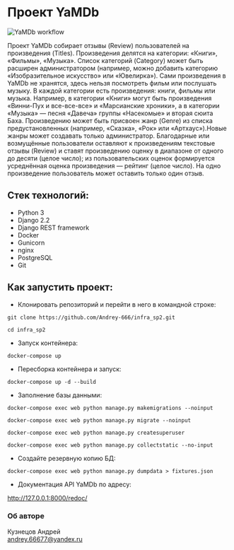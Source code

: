 # Проект YaMDb

![YaMDb workflow](https://github.com/Andrey-666/yamdb_final/actions/workflows/yamdb_workflow.yml/badge.svg)

Проект YaMDb собирает отзывы (Review) пользователей на произведения (Titles). Произведения делятся на категории: «Книги», «Фильмы», «Музыка». Список категорий (Category) может быть расширен администратором (например, можно добавить категорию «Изобразительное искусство» или «Ювелирка»). Сами произведения в YaMDb не хранятся, здесь нельзя посмотреть фильм или послушать музыку. В каждой категории есть произведения: книги, фильмы или музыка. Например, в категории «Книги» могут быть произведения «Винни-Пух и все-все-все» и «Марсианские хроники», а в категории «Музыка» — песня «Давеча» группы «Насекомые» и вторая сюита Баха. Произведению может быть присвоен жанр (Genre) из списка предустановленных (например, «Сказка», «Рок» или «Артхаус»).Новые жанры может создавать только администратор. Благодарные или возмущённые пользователи оставляют к произведениям текстовые отзывы (Review) и ставят произведению оценку в диапазоне от одного до десяти (целое число); из пользовательских оценок формируется усреднённая оценка произведения — рейтинг (целое число). На одно произведение пользователь может оставить только один отзыв.

## Стек технологий:

- Python 3
- Django 2.2
- Django REST framework
- Docker
- Gunicorn
- nginx
- PostgreSQL
- Git

## Как запустить проект:
- Клонировать репозиторий и перейти в него в командной строке:

```git clone https://github.com/Andrey-666/infra_sp2.git```

```cd infra_sp2```

- Запуск контейнера:

```docker-compose up```

- Пересборка контейнера и запуск:

```docker-compose up -d --build```

- Заполнение базы данными:

```docker-compose exec web python manage.py makemigrations --noinput```

```docker-compose exec web python manage.py migrate --noinput```

```docker-compose exec web python manage.py createsuperuser```

```docker-compose exec web python manage.py collectstatic --no-input```

- Создайте резервную копию БД:

```docker-compose exec web python manage.py dumpdata > fixtures.json```

- Документация API YaMDb по адресу:

http://127.0.0.1:8000/redoc/

### Об авторе  
Кузнецов Андрей    
<andrey.66677@yandex.ru>
